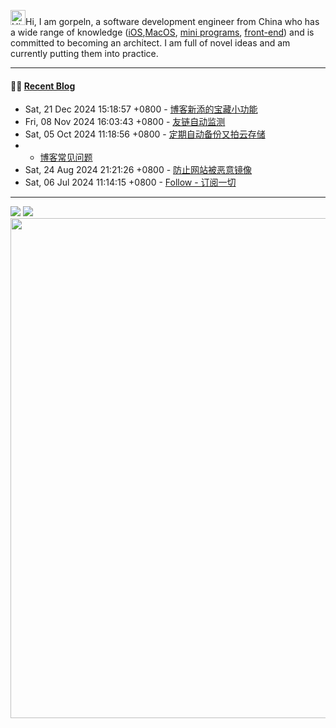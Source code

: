 

<img src='https://img.gorpeln.top/p/Hi.gif' alt='Hi' width="24"/>Hi, I am gorpeln, a software development engineer from China who has a wide range of knowledge ([iOS](https://gorpeln.top/works),[MacOS](https://gorpeln.top/works), [mini programs](https://gorpeln.top/works), [front-end](https://gorpeln.top/works)) and is committed to becoming an architect. I am full of novel ideas and am currently putting them into practice.  

---

#### 🤾‍♂️ <a href="https://gorpeln.top" target="_blank">Recent Blog</a>
 
<!-- blog starts -->
* Sat, 21 Dec 2024 15:18:57 +0800 - <a href='https://gorpeln.top/article/17347655378' target='_blank'>博客新添的宝藏小功能</a>
* Fri, 08 Nov 2024 16:03:43 +0800 - <a href='https://gorpeln.top/article/17310530239' target='_blank'>友链自动监测</a>
* Sat, 05 Oct 2024 11:18:56 +0800 - <a href='https://gorpeln.top/article/17280983368' target='_blank'>定期自动备份又拍云存储</a>
*  - <a href='https://gorpeln.top/article/17265361548' target='_blank'>博客常见问题</a>
* Sat, 24 Aug 2024 21:21:26 +0800 - <a href='https://gorpeln.top/article/17245056864' target='_blank'>防止网站被恶意镜像</a>
* Sat, 06 Jul 2024 11:14:15 +0800 - <a href='https://gorpeln.top/article/17202356559' target='_blank'>Follow - 订阅一切</a>
<!-- blog ends -->
---
 

<picture>
  <source
    srcset="https://github.202090.xyz/api?username=gorpeln&show_icons=true&hide_border=true&line_height=24&theme=dark"
    media="(prefers-color-scheme: dark)"
  />
  <img src="https://github.202090.xyz/api?username=gorpeln&show_icons=true&hide_border=true&line_height=24" />
</picture>
<picture>
  <source
    srcset="https://github.202090.xyz/api/top-langs/?username=gorpeln&layout=compact&hide_border=true&langs_count=8&theme=dark"
    media="(prefers-color-scheme: dark)"
  />
  <img src="https://github.202090.xyz/api/top-langs/?username=gorpeln&layout=compact&hide_border=true&langs_count=8" />
</picture>

<img width="800" src="https://github-readme-activity-graph.vercel.app/graph?username=gorpeln&theme=github-compact&hide_border=true&area=true" />



 
